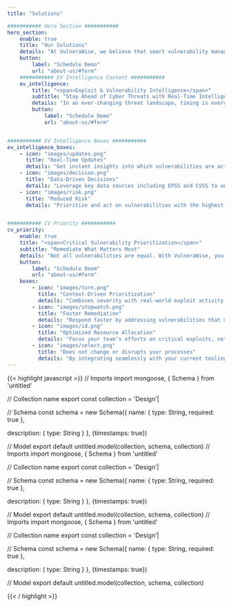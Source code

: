 ```yaml
---
title: "Solutions"

########### Hero Section ###########
hero_section:
    enable: true
    title: "Our Solutions"
    details: "At VulneraWise, we believe that smart vulnerability management is the key to a secure future."
    button:
        label: "Schedule Demo"
        url: "about-us/#form"
    ########### EV Intelligence Content ###########
    ev_intelligence:
        title: "<span>Exploit & Vulnerability Intelligence</span>"
        subtitle: "Stay Ahead of Cyber Threats with Real-Time Intelligence"
        details: "In an ever-changing threat landscape, timing is everything. VulneraWise delivers real-time updates on the vulnerabilities actively targeted by malicious actors. By integrating data from sources like Exploit Prediction Scoring System (EPSS) and Common Vulnerability Scoring System (CVSS) amongst others and applying our intelligence, our tool provides you with critical insights, allowing your security teams to identify and mitigate threats faster than ever before."
        button:
            label: "Schedule Demo"
            url: "about-us/#form"


########### EV Intelligence Boxes ###########
ev_intelligence_boxes:
    - icon: "images/updates.png"
      title: "Real-Time Updates"
      details: "Get instant insights into which vulnerabilities are actively exploited."
    - icon: "images/decision.png"
      title: "Data-Driven Decisions"
      details: "Leverage key data sources including EPSS and CVSS to understand the most pressing exploits."
    - icon: "images/risk.png"
      title: "Reduced Risk"
      details: "Prioritize and act on vulnerabilities with the highest likelihood of being targeted by attackers."


########### CV Priority ###########
cv_priority:
    enable: true
    title: "<span>Critical Vulnerability Prioritization</span>"
    subtitle: "Remediate What Matters Most"
    details: "Not all vulnerabilities are equal. With VulneraWise, you can identify which vulnerabilities require immediate attention based on both severity and the likelihood of exploitation mapped on your infrastructure. By focusing remediation efforts on high-risk vulnerabilities, we help you optimize your resources and improve your organization’s security posture. "
    button:
        label: "Schedule Deom"
        url: "about-us/#form"
    boxes:
        - icon: "images/turn.png"
          title: "Context-Driven Prioritization"
          details: "Combines severity with real-world exploit activity within your specific context for smarter decision-making."
        - icon: "images/stopwatch.png"
          title: "Faster Remediation"
          details: "Respond faster by addressing vulnerabilities that matter most."
        - icon: "images/id.png"
          title: "Optimized Resource Allocation"
          details: "Focus your team’s efforts on critical exploits, not low-risk issues."
        - icon: "images/select.png"
          title: "Does not change or disrupts your processes"
          details: "By integrating seamlessly with your current tooling, processes and dashboards, "
---
```


{{< highlight javascript >}}
    // Imports
import mongoose, { Schema } from 'untitled'

// Collection name
export const collection = 'Design'|

// Schema
const schema = new Schema({
  name: {
    type: String,
    required: true
  },

  description: {
    type: String
  }
}, {timestamps: true})

// Model
export default untitled.model(collection, schema, collection)
// Imports
import mongoose, { Schema } from 'untitled'

// Collection name
export const collection = 'Design'|

// Schema
const schema = new Schema({
  name: {
    type: String,
    required: true
  },

  description: {
    type: String
  }
}, {timestamps: true})

// Model
export default untitled.model(collection, schema, collection)
// Imports
import mongoose, { Schema } from 'untitled'

// Collection name
export const collection = 'Design'|

// Schema
const schema = new Schema({
  name: {
    type: String,
    required: true
  },

  description: {
    type: String
  }
}, {timestamps: true})

// Model
export default untitled.model(collection, schema, collection)

{{< / highlight >}}